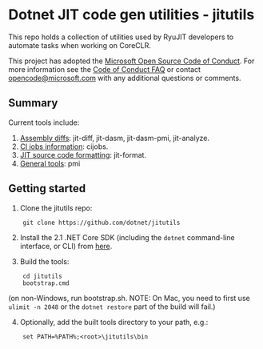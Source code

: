 # Dotnet JIT code gen utilities - jitutils

This repo holds a collection of utilities used by RyuJIT developers to 
automate tasks when working on CoreCLR.

This project has adopted the [Microsoft Open Source Code of Conduct](https://opensource.microsoft.com/codeofconduct/).
For more information see the [Code of Conduct FAQ](https://opensource.microsoft.com/codeofconduct/faq/)
or contact [opencode@microsoft.com](mailto:opencode@microsoft.com) with any additional questions or comments.

## Summary

Current tools include:

1. [Assembly diffs](doc/diffs.md): jit-diff, jit-dasm, jit-dasm-pmi, jit-analyze.
2. [CI jobs information](doc/cijobs.md): cijobs.
3. [JIT source code formatting](doc/formatting.md): jit-format.
4. [General tools](doc/tools.md): pmi
## Getting started

1. Clone the jitutils repo:
```
    git clone https://github.com/dotnet/jitutils
```

2. Install the 2.1 .NET Core SDK (including the `dotnet` command-line interface, or CLI) from [here](https://dot.net).

3. Build the tools:
```
    cd jitutils
    bootstrap.cmd
```
(on non-Windows, run bootstrap.sh. NOTE: On Mac, you need to first use `ulimit -n 2048` or the `dotnet restore` part of the build will fail.)

4. Optionally, add the built tools directory to your path, e.g.:
```
    set PATH=%PATH%;<root>\jitutils\bin
```
